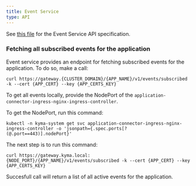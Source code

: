 ```yaml
---
title: Event Service
type: API
---
```


See [this file](./assets/eventsapi.yaml) for the Event Service API specification.

### Fetching all subscribed events for the application

Event service provides an endpoint for fetching subscribed events for the application. To do so, make a call:

```
curl https://gateway.{CLUSTER_DOMAIN}/{APP_NAME}/v1/events/subscribed -k --cert {APP_CERT} --key {APP_CERTS_KEY}
```

To get all events locally, provide the NodePort of the `application-connector-ingress-nginx-ingress-controller`.
                  
To get the NodePort, run this command:
                  
 ```
 kubectl -n kyma-system get svc application-connector-ingress-nginx-ingress-controller -o 'jsonpath={.spec.ports[?(@.port==443)].nodePort}'
 ```
 
 The next step is to run this command:
 ```
 curl https://gateway.kyma.local:{NODE_PORT}/{APP_NAME}/v1/events/subscribed -k --cert {APP_CERT} --key {APP_CERTS_KEY}
 ```
 
 Succesfull call will return a list of all active events for the application.
